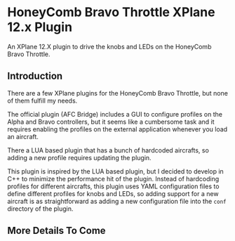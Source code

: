 # HoneyComb Bravo Throttle XPlane 12.x Plugin

An XPlane 12.X plugin to drive the knobs and LEDs on the HoneyComb Bravo Throttle.

## Introduction

There are a few XPlane plugins for the HoneyComb Bravo Throttle, but none of them fulfill
my needs.

The official plugin (AFC Bridge) includes a GUI to configure profiles on the
Alpha and Bravo controllers, but it seems like a cumbersome task and it requires enabling
the profiles on the external application whenever you load an aircraft.

There a LUA based plugin that has a bunch of hardcoded aircrafts, so adding a new profile
requires updating the plugin.

This plugin is inspired by the LUA based plugin, but I decided to develop in C++ to minimize
the performance hit of the plugin. Instead of hardcoding profiles for different aircrafts,
this plugin uses YAML configuration files to define different profiles for knobs and LEDs,
so adding support for a new aircraft is as straightforward as adding a new configuration
file into the `conf` directory of the plugin.


## More Details To Come
